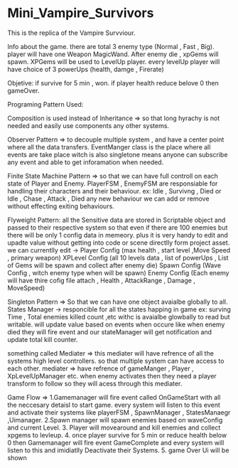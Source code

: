 # Mini_Vampire_Survivors

This is the replica of the Vampire Survviour.

Info about the game.
there are total 3 enemy type (Normal , Fast , Big).
player will have one Weapon MagicWand.
After enemy die , xpGems will spawn.
XPGems will be used to LevelUp player.
every levelUp player will have choice of 3 powerUps (health, damge , Firerate)


Objetive:
if survive for 5 min  , won.
if player health reduce belove 0 then gameOver.


Programing Pattern Used:

Composition is used instead of Inheritance => so that long hyrachy is not needed and easily use components any other systems.

Observer Pattern => to decouple multiple system , and have a center point where all the data transfers.
EventManger class is the place where all events are take place witch is also singletone means anyone can subscribe any event and able to get inforamation when needed.

Finite State Machine Pattern => so that we can have full controll on each state of Player and Enemy. 
PlayerFSM , EnemyFSM are responsiable for handling their characters and their behaviour. ex: Idle , Survivng , Died   or Idle , Chase , Attack , Died
any new behaviour we can add or remove without effecting exiting behaviours.


Flyweight Pattern:
all the Sensitive data are stored in Scriptable object and passed to their respective system so that even if there are 100 enemies  but there will be only 1 config data in memeory.
plus it is very handy to edit and upadte value without getting into code or scene directlly form project asset.
we can currentlly edit ->
Player Config (max health , start level ,Move Speed , primary weapon)
XPLevel Config (all 10 levels data ,  list of powerUps , List of Gems will be spawn and collect after enemy die)
Spawn Config (Wave Config , witch enemy type when will be spawn)
Enemy Config (Each enemy will have thire cofig file attach , Health , AttackRange , Damage , MoveSpeed)


Singleton Pattern => So that we can have one object avaialbe globally to all.
States Manager -> responcible for all the states happing in game ex: surving Time , Total enemies killed count ,etc
withc is avaialbe glowbally to read but writable. will update value based on events when occure like when enemy died they will fire event and our stateManager will get notification and update total kill counter.

something called Mediater => this mediater will have refrence of all the systems high level controllers. so that multiple system can have access  to each other.
mediater => have refrence of gameManger , Player , XpLevelUpManager etc.
when enemy activates then they need a player transform to follow so they will acess through this mediater.


Game Flow =>
1.Gamemanager will fire event called OnGameStart with all the neccesary detaisl to start game.
every system will listen to this event and activate their systems like playerFSM , SpawnManager , StatesManaegr ,Uimanager.
2.Spawn manager will spawn enemies based on waveConfig and current Level.
3. Player will movearound and kill enemies and collect xpgems to levleup.
4. once player survive for 5 min or reduce health below 0 then  Gamemanager will fire event GameComplete and every system will listen to this and imidiatlly Deactivate their Systems.
5. game Over Ui will be shown
